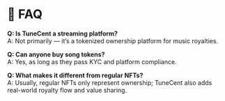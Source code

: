 # 🧩 FAQ

**Q: Is TuneCent a streaming platform?**\
A: Not primarily — it’s a tokenized ownership platform for music royalties.

**Q: Can anyone buy song tokens?**\
A: Yes, as long as they pass KYC and platform compliance.

**Q: What makes it different from regular NFTs?**\
A: Usually, regular NFTs only represent ownership; TuneCent also adds real-world royalty flow and value sharing.
